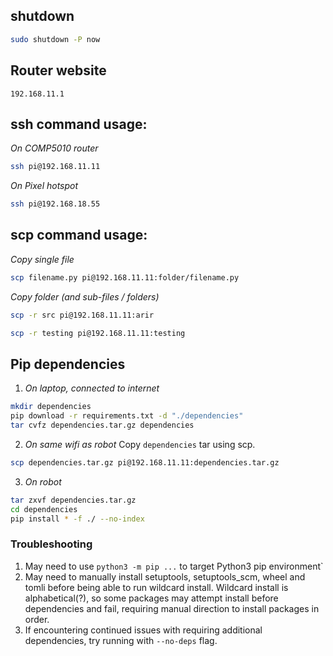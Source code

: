 ## shutdown
```bash
sudo shutdown -P now
```

## Router website
`192.168.11.1`

## ssh command usage:
*On COMP5010 router*
```bash
ssh pi@192.168.11.11
```

*On Pixel hotspot*
```bash
ssh pi@192.168.18.55
```

## scp command usage:
*Copy single file*
```bash
scp filename.py pi@192.168.11.11:folder/filename.py
```

*Copy folder (and sub-files / folders)*
```bash
scp -r src pi@192.168.11.11:arir
```

```bash
scp -r testing pi@192.168.11.11:testing
```

## Pip dependencies
1. *On laptop, connected to internet*
```bash
mkdir dependencies
pip download -r requirements.txt -d "./dependencies"
tar cvfz dependencies.tar.gz dependencies
```

2. *On same wifi as robot* Copy `dependencies` tar using scp.
```bash
scp dependencies.tar.gz pi@192.168.11.11:dependencies.tar.gz
```

3. *On robot*
```bash
tar zxvf dependencies.tar.gz
cd dependencies
pip install * -f ./ --no-index
```

### Troubleshooting
1. May need to use `python3 -m pip ...` to target Python3 pip environment`
2. May need to manually install setuptools, setuptools_scm, wheel and tomli before being able to run wildcard install. Wildcard install is alphabetical(?), so some packages may attempt install before dependencies and fail, requiring manual direction to install packages in order.
3. If encountering continued issues with requiring additional dependencies, try running with `--no-deps` flag.
